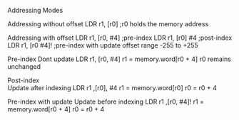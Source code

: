 Addressing Modes

  Addressing without offset
    LDR r1, [r0]            ;r0 holds the memory address

  Addressing with offset
    LDR r1, [r0, #4]        ;pre-index
    LDR r1, [r0] #4         ;post-index
    LDR r1, [r0 #4]!        ;pre-index with update
    offset range -255 to +255



  Pre-index 
    Dont update
    LDR r1, [r0, #4]
    r1 = memory.word[r0 + 4]
    r0 remains unchanged

  Post-index  
    Update after indexing 
    LDR r1 ,[r0], #4
    r1 = memory.word[r0]
    r0 = r0 + 4
 
  Pre-index with update
    Update before indexing
    LDR r1 ,[r0, #4]!
    r1 = memory.word[r0 + 4]
    r0 = r0 + 4   


